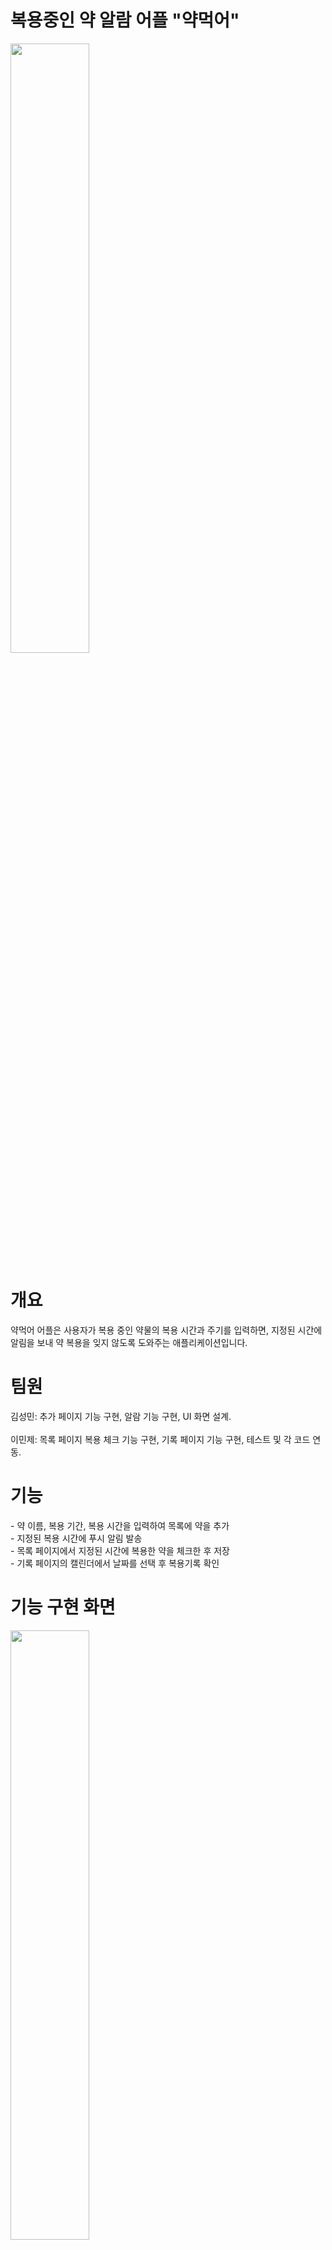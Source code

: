 <style>
  img{ width: 50%;
      height: 50%;
     }
</style>
<h1>복용중인 약 알람 어플 "약먹어"</h1>
<img src="https://github.com/user-attachments/assets/4eedb719-9bcf-4d45-8a5c-e1a5dc1d1f00"/>
<h1>개요</h1>
약먹어 어플은 사용자가 복용 중인 약물의 복용 시간과 주기를 입력하면, 지정된 시간에 알림을 보내 약 복용을 잊지 않도록 도와주는 애플리케이션입니다.<br>

<h1>팀원</h1>
김성민: 추가 페이지 기능 구현, 알람 기능 구현, UI 화면 설계.<br><br>
이민제: 목록 페이지 복용 체크 기능 구현, 기록 페이지 기능 구현, 테스트 및 각 코드 연동.<br>

<h1>기능</h1>
- 약 이름, 복용 기간, 복용 시간을 입력하여 목록에 약을 추가<br>
- 지정된 복용 시간에 푸시 알림 발송<br>
- 목록 페이지에서 지정된 시간에 복용한 약을 체크한 후 저장<br>
- 기록 페이지의 캘린더에서 날짜를 선택 후 복용기록 확인 <br>

<h1>기능 구현 화면</h1>
<img src="https://github.com/user-attachments/assets/5d8d718b-aac6-478d-ba9c-c6040a69272c"/><br>
- 어플 접속 로딩 페이지<br>
<img src="https://github.com/user-attachments/assets/5613f865-b956-4275-9423-fdb7791e565e"/><br>
- 약을 추가할 수 있는 추가 페이지<br>
<img src="https://github.com/user-attachments/assets/067b1a1e-618f-4500-84d3-2313f2713474"/><br>
- 어플의 첫 화면인 목록페이지<br>
<img src="https://github.com/user-attachments/assets/4202a702-9dab-4666-90cd-6ccd079808ae"/><br>
- '복용 완료' 버튼을 클릭 후 하단에 '복용완료기록' 버튼을 클릭하면 복약기록이 저장된다.<br>
<img src="https://github.com/user-attachments/assets/b9645a7b-b154-45d6-afba-36cacf4ada6a"/><br>
- 날짜를 선택하여 복약 기록 확인<br>
<img src="https://github.com/user-attachments/assets/c9b3630e-32fd-47ff-a0e2-ca6337958f28"/><br>
- 지정한 시간이 되면 푸시 알림 <br>
<img src="https://github.com/user-attachments/assets/6b255968-fcf2-4bdf-80e0-9398da686cad"/><br>
- 어플의 하단에 편리한 페이지간 이동을 위한 탭 네비게이션 <br>


